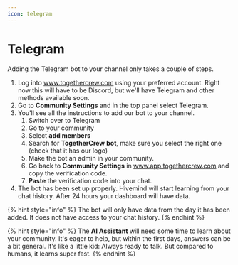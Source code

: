 ```yaml
---
icon: telegram
---
```


# Telegram

Adding the Telegram bot to your channel only takes a couple of steps.

1. Log into www.togethercrew.com using your preferred account. Right now this will have to be Discord, but we'll have Telegram and other methods available soon.
2. Go to **Community Settings** and in the top panel select Telegram.
3. You'll see all the instructions to add our bot to your channel.
   1. Switch over to Telegram
   2. Go to your community
   3. Select **add members**
   4. Search for **TogetherCrew** **bot**, make sure you select the right one (check that it has our logo)
   5. Make the bot an admin in your community.&#x20;
   6. Go back to **Community Settings** in www.app.togethercrew.com and copy the verification code.
   7. **Paste** the verification code into your chat.&#x20;
4. The bot has been set up properly. Hivemind will start learning from your chat history. After 24 hours your dashboard will have data.



{% hint style="info" %}
The bot will only have data from the day it has been added. It does not have access to your chat history.
{% endhint %}

{% hint style="info" %}
The **AI Assistant** will need some time to learn about your community. It's eager to help, but within the first days, answers can be a bit general. It's like a little kid: Always ready to talk. But compared to humans, it learns super fast.&#x20;
{% endhint %}
